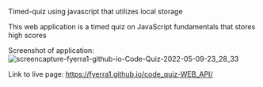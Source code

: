 Timed-quiz using javascript that utilizes local storage

This web application is a timed quiz on JavaScript fundamentals that stores high scores

Screenshot of application:
![screencapture-fyerra1-github-io-Code-Quiz-2022-05-09-23_28_33](https://user-images.githubusercontent.com/101071513/167565554-e214606f-4767-4b1d-838c-5a87daa91fd4.png)

Link to live page:
https://fyerra1.github.io/code_quiz-WEB_API/
